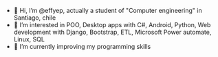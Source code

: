 - 👋 Hi, I’m @effyep, actually a student of "Computer engineering" in Santiago, chile
- 👀 I’m interested in POO, Desktop apps with C#, Android, Python, Web development with Django, Bootstrap, ETL, Microsoft Power automate, Linux, SQL
- 🌱 I’m currently improving my programming skills

<!---
effyep/effyep is a ✨ special ✨ repository because its `README.md` (this file) appears on your GitHub profile.
You can click the Preview link to take a look at your changes.
--->
